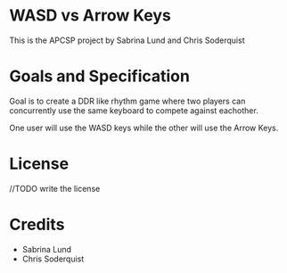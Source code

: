 # WASD vs Arrow Keys

This is the APCSP project by Sabrina Lund and Chris Soderquist

# Goals and Specification

Goal is to create a DDR like rhythm game where two players can concurrently use the same keyboard to compete against eachother.

One user will use the WASD keys while the other will use the Arrow Keys.

# License
//TODO write the license

# Credits
 - Sabrina Lund
 - Chris Soderquist
